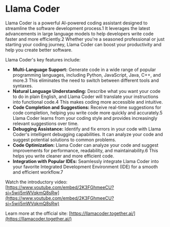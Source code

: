 # Llama Coder

Llama Coder is a powerful AI-powered coding assistant designed to streamline the software development process.1 It leverages the latest advancements in large language models to help developers write code faster and more efficiently.2 Whether you're a seasoned professional or just starting your coding journey, Llama Coder can boost your productivity and help you create better software.

Llama Coder's key features include:

*   **Multi-Language Support:** Generate code in a wide range of popular programming languages, including Python, JavaScript, Java, C++, and more.3 This eliminates the need to switch between different tools and syntaxes.
*   **Natural Language Understanding:** Describe what you want your code to do in plain English, and Llama Coder will translate your instructions into functional code.4 This makes coding more accessible and intuitive.
*   **Code Completion and Suggestions:** Receive real-time suggestions for code completion, helping you write code more quickly and accurately.5 Llama Coder learns from your coding style and provides increasingly relevant suggestions over time.
*   **Debugging Assistance:** Identify and fix errors in your code with Llama Coder's intelligent debugging capabilities. It can analyze your code and suggest potential solutions to common problems.
*   **Code Optimization:** Llama Coder can analyze your code and suggest improvements for performance, readability, and maintainability.6 This helps you write cleaner and more efficient code.
*   **Integration with Popular IDEs:** Seamlessly integrate Llama Coder into your favorite Integrated Development Environment (IDE) for a smooth and efficient workflow.7

Watch the introductory video: [https://www.youtube.com/embed/2K3FGhmeeCU?si=5wii5mWVqkmQ8sRw](https://www.youtube.com/embed/2K3FGhmeeCU?si=5wii5mWVqkmQ8sRw)

Learn more at the official site: [https://llamacoder.together.ai/](https://llamacoder.together.ai/)